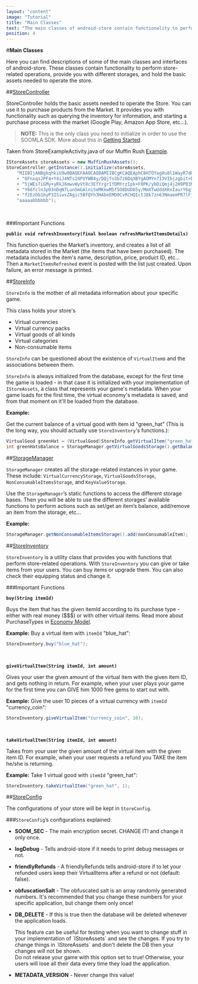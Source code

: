 ```yaml
---
layout: "content"
image: "Tutorial"
title: "Main Classes"
text: "The main classes of android-store contain functionality to perform store-related operations, provide you with different storages, and hold the basic assets needed to operate the store."
position: 4
---
```


#**Main Classes**

Here you can find descriptions of some of the main classes and interfaces of android-store. These classes contain functionality to perform store-related operations, provide you with different storages, and hold the basic assets needed to operate the store.

##[StoreController](https://github.com/soomla/android-store/blob/master/SoomlaAndroidStore/src/com/soomla/store/StoreController.java)

StoreController holds the basic assets needed to operate the Store. You can use it to purchase products from the Market. It provides you with functionality such as querying the inventory for information, and starting a purchase process with the market (Google Play, Amazon App Store, etc…).

> **NOTE:** This is the only class you need to initialize in order to use the SOOMLA SDK. More about this in [Getting Started](/docs/platforms/android/soomla/GettingStarted).

Taken from StoreExampleActivity.java of our Muffin Rush [Example](https://github.com/soomla/android-store/tree/master/SoomlaAndroidExample/src/com/soomla/example).

``` java
IStoreAssets storeAssets = new MuffinRushAssets();
StoreController.getInstance().initialize(storeAssets,
    "MIIBIjANBgkqhkiG9w0BAQEFAAOCAQ8AMIIBCgKCAQEAphC8H7OYag8u8l1WayR7dHMKFC+XC09tLk9A"
    + "6FnxqsJPF4+Y4iJ4NTs24PVYWB4y/DQjfo3b7z6DqXBYgAOMYn7I3VIbjzgbit+DgGWfmiKWCQotcG"
    + "5jWEsTiGMy+yRkJ6mwvWyVt8c3EfYrgrIfDMYrzIpk+F0PK/ybDiQmj4j2H9PB3NwOMpaGCkKM3IrE"
    + "Y66fclnJpO3nDqN7Lun5mGAlni5eMKkwM5f5O8DUD65y/MmXTwUddXKnIaurY6giRcJktK6zWsFopx"
    + "f2EzDb1byP3ISiwxZAgic5BfQYh3HAbeEMD0CvRCHQIctJ8k7zn63NmaemPR7lFjY1GNWeowIDAQAB",
    "aaaaabbbbbb");
```

<br>

###Important Functions

**`public void refreshInventory(final boolean refreshMarketItemsDetails)`**

This function queries the Market’s inventory, and creates a list of all metadata stored in the Market (the items that have been purchased). The metadata includes the item's name, description, price, product ID, etc… Then a `MarketItemsRefreshed` event is posted with the list just created. Upon failure, an error message is printed.

##[StoreInfo](https://github.com/soomla/android-store/blob/master/SoomlaAndroidStore/src/com/soomla/store/data/StoreInfo.java)

`StoreInfo` is the mother of all metadata information about your specific game.

This class holds your store's

- Virtual currencies
- Virtual currency packs
- Virtual goods of all kinds
- Virtual categories
- Non-consumable items

`StoreInfo` can be questioned about the existence of `VirtualItem`s and the associations between them.

`StoreInfo` is always initialized from the database, except for the first time the game is loaded - in that case it is initialized with your implementation of `IStoreAssets`, a class that represents your game's metadata. When your game loads for the first time, the virtual economy's metadata is saved, and from that moment on it'll be loaded from the database.

**Example:**

Get the current balance of a virtual good with item id "green_hat" (This is the long way, you should actually use `StoreInventory`'s functions.):

``` java
VirtualGood greenHat = (VirtualGood)StoreInfo.getVirtualItem("green_hat");
int greenHatsBalance = StorageManager.getVirtualGoodsStorage().getBalance(greenHat);
```

##[StorageManager](https://github.com/soomla/android-store/blob/master/SoomlaAndroidStore/src/com/soomla/store/data/StorageManager.java)

`StorageManager` creates all the storage-related instances in your game. These include: `VirtualCurrencyStorage`, `VirtualGoodsStorage`, `NonConsumableItemsStorage`, and `KeyValueStorage`.

Use the `StorageManager`’s static functions to access the different storage bases. Then you will be able to use the different storages’ available functions to perform actions such as set/get an item’s balance, add/remove an item from the storage, etc…

**Example:**

``` java
StorageManager.getNonConsumableItemsStorage().add(nonConsumableItem);
```

##[StoreInventory](https://github.com/soomla/android-store/blob/master/SoomlaAndroidStore/src/com/soomla/store/StoreInventory.java)

`StoreInventory` is a utility class that provides you with functions that perform store-related operations. With `StoreInventory` you can give or take items from your users. You can buy items or upgrade them. You can also check their equipping status and change it.

###Important Functions

**`buy(String itemId)`**

Buys the item that has the given itemId according to its purchase type - either with real money ($$$) or with other virtual items. Read more about PurchaseTypes in [Economy Model](/docs/platforms/android/soomla/EconomyModel).

**Example:** Buy a virtual item with `itemId` "blue_hat":

``` java
StoreInventory.buy("blue_hat");
```

<br>

**`giveVirtualItem(String itemId, int amount)`**

Gives your user the given amount of the virtual item with the given item ID, and gets nothing in return. For example, when your user plays your game for the first time you can GIVE him 1000 free gems to start out with.

**Example:** Give the user 10 pieces of a virtual currency with `itemId` "currency_coin":

``` java
StoreInventory.giveVirtualItem("currency_coin", 10);
```

<br>

**`takeVirtualItem(String itemId, int amount)`**

Takes from your user the given amount of the virtual item with the given item ID. For example, when your user requests a refund you TAKE the item he/she is returning.

**Example:**  Take 1 virtual good with `itemId` "green_hat":

``` java
StoreInventory.takeVirtualItem("green_hat", 1);
```


##[StoreConfig](https://github.com/soomla/android-store/blob/master/SoomlaAndroidStore/src/com/soomla/store/StoreConfig.java)

The configurations of your store will be kept in `StoreConfig`.

###`StoreConfig`’s configurations explained:

* **SOOM_SEC** - The main encryption secret. CHANGE IT! and change it only once.

* **logDebug** - Tells android-store if it needs to print debug messages or not.

* **friendlyRefunds** - A friendlyRefunds tells android-store if to let your refunded users keep their VirtualItems after a refund or not (default: false).

* **obfuscationSalt** - The obfuscated salt is an array randomly generated numbers. It's recommended that you change these numbers for your specific application, but change them only once!

* **DB_DELETE** - If this is true then the database will be deleted whenever the application loads.

    <div class="info-box">This feature can be useful for testing when you want to change stuff in your implementation of `IStoreAssets` and see the changes. If you try to change things in `IStoreAssets` and don't delete the DB then your changes will not be shown.</div>

    <div class="warning-box">Do not release your game with this option set to true! Otherwise, your users will lose all their data every time they load the application.</div>

* **METADATA_VERSION** - Never change this value!
